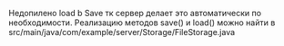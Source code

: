 Недопилено load <fileName> b Save <fileName> тк сервер делает это автоматически по необходимости. Реализацию методов save() и load() можно найти в src/main/java/com/example/server/Storage/FileStorage.java
